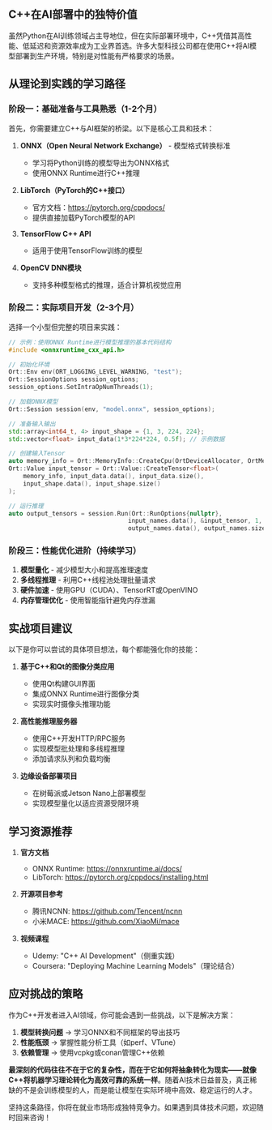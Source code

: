 
## C++在AI部署中的独特价值

虽然Python在AI训练领域占主导地位，但在实际部署环境中，C++凭借其高性能、低延迟和资源效率成为工业界首选。许多大型科技公司都在使用C++将AI模型部署到生产环境，特别是对性能有严格要求的场景。

## 从理论到实践的学习路径

### 阶段一：基础准备与工具熟悉（1-2个月）

首先，你需要建立C++与AI框架的桥梁。以下是核心工具和技术：

1. **ONNX（Open Neural Network Exchange）** - 模型格式转换标准
   - 学习将Python训练的模型导出为ONNX格式
   - 使用ONNX Runtime进行C++推理

2. **LibTorch（PyTorch的C++接口）** 
   - 官方文档：https://pytorch.org/cppdocs/
   - 提供直接加载PyTorch模型的API

3. **TensorFlow C++ API**
   - 适用于使用TensorFlow训练的模型

4. **OpenCV DNN模块**
   - 支持多种模型格式的推理，适合计算机视觉应用

### 阶段二：实际项目开发（2-3个月）

选择一个小型但完整的项目来实践：

```cpp
// 示例：使用ONNX Runtime进行模型推理的基本代码结构
#include <onnxruntime_cxx_api.h>

// 初始化环境
Ort::Env env(ORT_LOGGING_LEVEL_WARNING, "test");
Ort::SessionOptions session_options;
session_options.SetIntraOpNumThreads(1);

// 加载ONNX模型
Ort::Session session(env, "model.onnx", session_options);

// 准备输入输出
std::array<int64_t, 4> input_shape = {1, 3, 224, 224};
std::vector<float> input_data(1*3*224*224, 0.5f); // 示例数据

// 创建输入Tensor
auto memory_info = Ort::MemoryInfo::CreateCpu(OrtDeviceAllocator, OrtMemTypeCPU);
Ort::Value input_tensor = Ort::Value::CreateTensor<float>(
    memory_info, input_data.data(), input_data.size(), 
    input_shape.data(), input_shape.size()
);

// 运行推理
auto output_tensors = session.Run(Ort::RunOptions{nullptr}, 
                                 input_names.data(), &input_tensor, 1, 
                                 output_names.data(), output_names.size());
```

### 阶段三：性能优化进阶（持续学习）

1. **模型量化** - 减少模型大小和提高推理速度
2. **多线程推理** - 利用C++线程池处理批量请求
3. **硬件加速** - 使用GPU（CUDA）、TensorRT或OpenVINO
4. **内存管理优化** - 使用智能指针避免内存泄漏

## 实战项目建议

以下是你可以尝试的具体项目想法，每个都能强化你的技能：

1. **基于C++和Qt的图像分类应用**
   - 使用Qt构建GUI界面
   - 集成ONNX Runtime进行图像分类
   - 实现实时摄像头推理功能

2. **高性能推理服务器**
   - 使用C++开发HTTP/RPC服务
   - 实现模型批处理和多线程推理
   - 添加请求队列和负载均衡

3. **边缘设备部署项目**
   - 在树莓派或Jetson Nano上部署模型
   - 实现模型量化以适应资源受限环境

## 学习资源推荐

1. **官方文档**
   - ONNX Runtime: https://onnxruntime.ai/docs/
   - LibTorch: https://pytorch.org/cppdocs/installing.html

2. **开源项目参考**
   - 腾讯NCNN: https://github.com/Tencent/ncnn
   - 小米MACE: https://github.com/XiaoMi/mace

3. **视频课程**
   - Udemy: "C++ AI Development"（侧重实践）
   - Coursera: "Deploying Machine Learning Models"（理论结合）

## 应对挑战的策略

作为C++开发者进入AI领域，你可能会遇到一些挑战，以下是解决方案：

1. **模型转换问题** → 学习ONNX和不同框架的导出技巧
2. **性能瓶颈** → 掌握性能分析工具（如perf、VTune）
3. **依赖管理** → 使用vcpkg或conan管理C++依赖

**最深刻的代码往往不在于它的复杂性，而在于它如何将抽象转化为现实——就像C++将机器学习理论转化为高效可靠的系统一样**。随着AI技术日益普及，真正稀缺的不是会训练模型的人，而是能让模型在实际环境中高效、稳定运行的人才。

坚持这条路径，你将在就业市场形成独特竞争力。如果遇到具体技术问题，欢迎随时回来咨询！